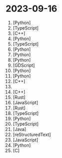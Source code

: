 # 2023-09-16

1. [](https://github.comundefined "Converts text input or URL into knowledge graph and displays") [Python]
2. [](https://github.comundefined "a very good whiteboard") [TypeScript]
3. [](https://github.comundefined "Godot Engine – Multi-platform 2D and 3D game engine") [C++]
4. [](https://github.comundefined "Focus on prompting and generating") [Python]
5. [](https://github.comundefined "Whisper on the web - turbocharged by your GPU 🏎️") [TypeScript]
6. [](https://github.comundefined "Deep Learning for humans") [Python]
7. [](https://github.comundefined "《动手学深度学习》：面向中文读者、能运行、可讨论。中英文版被70多个国家的500多所大学用于教学。") [Python]
8. [](https://github.comundefined "12306智能刷票，订票") [Python]
9. [](https://github.comundefined "Demonstration and Template Projects") [GDScript]
10. [](https://github.comundefined "Configurable Generation of Schemas and Knowledge Graphs at Your Fingertips") [Python]
11. [](https://github.comundefined "Implementation of Nougat Neural Optical Understanding for Academic Documents") [Python]
12. [](https://github.comundefined "Flax Engine – multi-platform 3D game engine") [C++]
13. [](https://github.comundefined "This list of writing prompts covers a range of topics and tasks, including brainstorming research ideas, improving language and style, conducting literature reviews, and developing research plans.") 
14. [](https://github.comundefined "一款足够简单、足够好用、足够强的免费 WAF。基于业界领先的语义引擎检测技术，作为反向代理接入，保护你的网站不受黑客攻击。") [C++]
15. [](https://github.comundefined "The Decentralized and Scaled Blockchain") [Rust]
16. [](https://github.comundefined "Returns old TweetDeck, for free!") [JavaScript]
17. [](https://github.comundefined "Makepad is a creative software development platform for Rust that compiles to wasm/webGL, osx/metal, windows/dx11 linux/opengl") [Rust]
18. [](https://github.comundefined "The modern web developer’s platform") [TypeScript]
19. [](https://github.comundefined "Curso para aprender el lenguaje de programación Python desde cero y para principiantes. Más de 30 clases, 25 horas en vídeo, código y grupo de chat. Desde sus fundamentos hasta la creación de un API Backend con base de datos y más...") [Python]
20. [](https://github.comundefined "✨ Innovative and open-source visualization application that transforms various data formats, such as JSON, YAML, XML, CSV and more, into interactive graphs.") [TypeScript]
21. [](https://github.comundefined "A framework for building native applications using React") [Java]
22. [](https://github.comundefined "Godot Engine official documentation") [reStructuredText]
23. [](https://github.comundefined "The most advanced frontend drag & drop page builder. Create high-end, pixel perfect websites at record speeds. Any theme, any page, any design.") [JavaScript]
24. [](https://github.comundefined "A high-throughput and memory-efficient inference and serving engine for LLMs") [Python]
25. [](https://github.comundefined "A modern, portable, easy to use crypto library.") [C]
